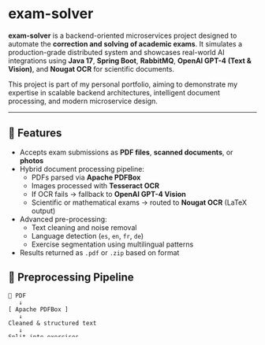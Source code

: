 # exam-solver

**exam-solver** is a backend-oriented microservices project designed to automate the **correction and solving of academic exams**. It simulates a production-grade distributed system and showcases real-world AI integrations using **Java 17**, **Spring Boot**, **RabbitMQ**, **OpenAI GPT-4 (Text & Vision)**, and **Nougat OCR** for scientific documents.

This project is part of my personal portfolio, aiming to demonstrate my expertise in scalable backend architectures, intelligent document processing, and modern microservice design.

---

## 🔧 Features

- Accepts exam submissions as **PDF files**, **scanned documents**, or **photos**
- Hybrid document processing pipeline:
  - PDFs parsed via **Apache PDFBox**
  - Images processed with **Tesseract OCR**
  - If OCR fails → fallback to **OpenAI GPT-4 Vision**
  - Scientific or mathematical exams → routed to **Nougat OCR** (LaTeX output)
- Advanced pre-processing:
  - Text cleaning and noise removal
  - Language detection (`es`, `en`, `fr`, `de`)
  - Exercise segmentation using multilingual patterns
- Results returned as `.pdf` or `.zip` based on format

## 🧠 Preprocessing Pipeline
```text
📄 PDF
   ↓
[ Apache PDFBox ]
   ↓
Cleaned & structured text
   ↓
Split into exercises
   ↓
Send each exercise → OpenAI (Text)

🖼️ Image
   ↓
[ Tesseract OCR ]
   ↓
✔ Cleaned text → Split & send each exercise to OpenAI (Text)
✘ Failed OCR → GPT-4 Vision (Image)

📐 Scientific / Math-heavy Exam
   ↓
[ Nougat OCR ]
   ↓
Extracted LaTeX blocks
   ↓
Send each exercise → OpenAI (LaTeX-rich prompt)
```

## 🧱 Architecture

- **Microservices Overview**:

| Service                   | Description                                                 |
|---------------------------|-------------------------------------------------------------|
| `exam-solver-gateway`     | API Gateway (Spring Cloud Gateway)                          |
| `exam-solver-preprocessor`| Handles OCR, LaTeX, text cleanup and segmentation            |
| `exam-solver-nougat`      | Scientific OCR microservice using Facebook's Nougat         |
| `exam-solver-openai`      | Stateless service for OpenAI GPT API (Text & Vision)        |
| `exam-solver-integrator`  | Orchestrates retry logic, exam states and GPT processing    |
| `exam-solver-shared`      | Contains shared enums, DTOs, and JPA entities               |

- **Event-driven architecture** powered by **RabbitMQ**

- **Fallback detection** and **retry mechanism**:
  - State flow: `PENDING` → `PROCESSING` → `FROZEN` / `FAILED` / `COMPLETED`

- **NGINX** serves as reverse proxy and load balancer (multi-instance ready)

## 📌 Design note on GPT-Vision usage

Currently, GPT-Vision is used **only as the last fallback** to directly solve or correct an exam when all other extraction methods fail (PDFBox, Tesseract OCR, Nougat, or noise heuristics).  
This choice prioritises delivery within a tight timeline, keeping the system functional and coherent while still showcasing advanced AI integration.

An **evolutionary design** (planned but not implemented yet) would separate the vision flow into:
1. Extracting text with GPT-Vision (`/vision/extract`), returning `{language, extractedText, confidence}`
2. Sending the extracted text to the preprocessor for cleaning and segmentation
3. Reusing the standard text processing pipeline for solving/correcting exercises

This approach would improve auditability, allow quality thresholds, and keep outputs more consistent. However, it involves additional orchestration steps and was deferred in order to prioritise the completion of the current stable version.

## 💻 Tech Stack

- **Java 17**, **Spring Boot 3**, **Spring Cloud Gateway**
- **PostgreSQL**, **RabbitMQ**
- **Apache PDFBox**, **Tesseract OCR**, **Nougat OCR**
- **OpenAI GPT-4 API** (Text & Vision)
- **Docker Compose**, **NGINX**
- **OpenAPI / Swagger** for API documentation

## 🚀 Getting Started

- Clone the repository
- Run `docker-compose up`
- NGINX exposes the system at: `http://localhost:80`
- API docs available at: `http://localhost/swagger-ui.html`

## 🧠 Author

Developed by **Daniel Juape Abad**, backend engineer with 3+ years of experience in Java, Spring Boot, and microservice architectures.
Passionate about clean design, distributed systems, and real-world AI integration.

[LinkedIn](https://linkedin.com/in/danieljuape) • [Email](mailto:daniel.juape@gmail.com)


